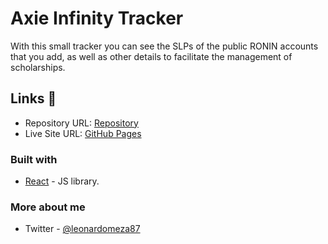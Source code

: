 # Axie Infinity Tracker

With this small tracker you can see the SLPs of the public RONIN accounts that you add, as well as other details to facilitate the management of scholarships.

## Links 🔗

- Repository URL: [Repository](https://github.com/leonardomeza87/axie-tracker)
- Live Site URL: [GitHub Pages](https://leonardomeza87.github.io/axie-tracker/)

### Built with

- [React](https://reactjs.org/) - JS library.

### More about me

- Twitter - [@leonardomeza87](https://www.twitter.com/leonardomeza87)
